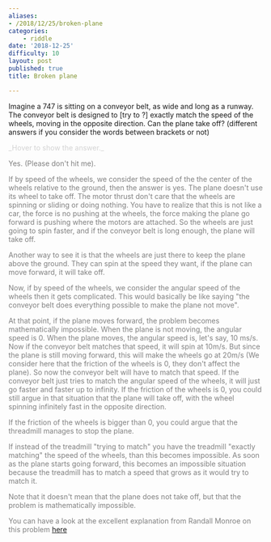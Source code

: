 ```yaml
---
aliases:
- /2018/12/25/broken-plane
categories: 
    - riddle
date: '2018-12-25'
difficulty: 10
layout: post
published: true
title: Broken plane

---
```


Imagine a 747 is sitting on a conveyor belt, as wide and long as a runway. The conveyor belt is designed to [try to ?] exactly match the speed of the wheels, moving in the opposite direction. Can the plane take off? (different answers if you consider the words between brackets or not)


<div markdown="1" class='answer-title' style="color: lightgrey">_Hover to show the answer._
</div>
<div class='answer-wrapper'>
<div markdown="1" class='answer' style="color: grey">

Yes. (Please don't hit me).

If by speed of the wheels, we consider the speed of the the center of the wheels relative to the ground, then the answer is yes. The plane doesn't use its wheel to take off. The motor thrust don't care that the wheels are spinning or sliding or doing nothing. You have to realize that this is not like a car, the force is no pushing at the wheels, the force making the plane go forward is pushing where the motors are attached. So the wheels are just going to spin faster, and if the conveyor belt is long enough, the plane will take off. 

Another way to see it is that the wheels are just there to keep the plane above the ground. They can spin at the speed they want, if the plane can move forward, it will take off.

Now, if by speed of the wheels, we consider the angular speed of the wheels then it gets complicated. This would basically be like saying "the conveyor belt does everything possible to make the plane not move". 

At that point, if the plane moves forward, the problem becomes mathematically impossible. When the plane is not moving, the angular speed is 0. When the plane moves, the angular speed is, let's say, 10 ms/s. Now if the conveyor belt matches that speed, it will spin at 10m/s. But since the plane is still moving forward, this will make the wheels go at 20m/s (We consider here that the friction of the wheels is 0, they don't affect the plane). So now the conveyor belt will have to match that speed. If the conveyor belt just tries to match the angular speed of the wheels, it will just go faster and faster up to infinity. If the friction of the wheels is 0, you could still argue in that situation that the plane will take off, with the wheel spinning infinitely fast in the opposite direction. 

If the friction of the wheels is bigger than 0, you could argue that the threadmill manages to stop the plane.

If instead of the treadmill "trying to match" you have the treadmill "exactly matching" the speed of the wheels, than this becomes impossible. As soon as the plane starts going forward, this becomes an impossible situation because the treadmill has to match a speed that grows as it would try to match it. 

Note that it doesn't mean that the plane does not take off, but that the problem is mathematically impossible. 

You can have a look at the excellent explanation from Randall Monroe on this problem [here](https://blog.xkcd.com/2008/09/09/the-goddamn-airplane-on-the-goddamn-treadmill/)


</div>
</div>

